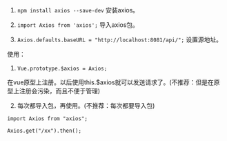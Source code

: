 1. `npm install axios --save-dev` 安装axios。

2. `import Axios from 'axios';` 导入axios包。

3. `Axios.defaults.baseURL = "http://localhost:8081/api/";` 设置源地址。

使用：

1. `Vue.prototype.$axios = Axios;` 

在vue原型上注册。以后使用this.$axios就可以发送请求了。(不推荐：但是在原型上注册会污染，而且不便于管理)

2. 每次都导入包，再使用。(不推荐：每次都要导入包)

```
import Axios from "axios";

Axios.get("/xx").then();
```